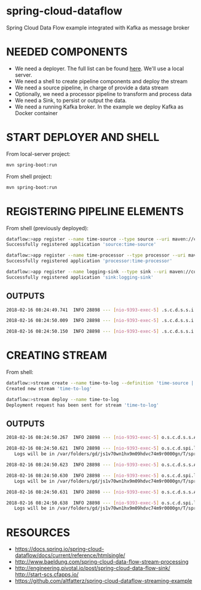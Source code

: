 # spring-cloud-dataflow
Spring Cloud Data Flow example integrated with Kafka as message broker

# NEEDED COMPONENTS
* We need a deployer. The full list can be found [here](https://github.com/spring-cloud/spring-cloud-deployer/). We'll use a local server.
* We need a shell to create pipeline components and deploy the stream
* We need a source pipeline, in charge of provide a data stream
* Optionally, we need a processor pipeline to transform and process data
* We need a Sink, to persist or output the data.
* We need a running Kafka broker. In the example we deploy Kafka as Docker container

# START DEPLOYER AND SHELL
From local-server project:
```bash
mvn spring-boot:run
```

From shell project:
```bash
mvn spring-boot:run
```

# REGISTERING PIPELINE ELEMENTS
From shell (previously deployed):

```bash
dataflow:>app register --name time-source --type source --uri maven://com.sergio.example:spring-dataflow-local-source:1.0-SNAPSHOT
Successfully registered application 'source:time-source'

dataflow:>app register --name time-processor --type processor --uri maven://com.sergio.example:spring-dataflow-local-processor:1.0-SNAPSHOT
Successfully registered application 'processor:time-processor'

dataflow:>app register --name logging-sink --type sink --uri maven://com.sergio.example:spring-dataflow-local-sink:1.0-SNAPSHOT
Successfully registered application 'sink:logging-sink'
```

## OUTPUTS

```bash
2018-02-16 08:24:49.741  INFO 28898 --- [nio-9393-exec-5] .s.c.d.s.s.i.AppDeploymentRequestCreator : Creating resource with [maven://com.sergio.example:spring-dataflow-local-sink:1.0-SNAPSHOT] for application [logging-sink]

2018-02-16 08:24:50.009  INFO 28898 --- [nio-9393-exec-5] .s.c.d.s.s.i.AppDeploymentRequestCreator : Creating resource with [maven://com.sergio.example:spring-dataflow-local-processor:1.0-SNAPSHOT] for application [time-processor]

2018-02-16 08:24:50.150  INFO 28898 --- [nio-9393-exec-5] .s.c.d.s.s.i.AppDeploymentRequestCreator : Creating resource with [maven://com.sergio.example:spring-dataflow-local-source:1.0-SNAPSHOT] for application [time-source]
```

# CREATING STREAM
From shell:
```bash
dataflow:>stream create --name time-to-log --definition 'time-source | time-processor | logging-sink'
Created new stream 'time-to-log'

dataflow:>stream deploy --name time-to-log
Deployment request has been sent for stream 'time-to-log'
```

## OUTPUTS

```bash
2018-02-16 08:24:50.267  INFO 28898 --- [nio-9393-exec-5] o.s.c.d.s.s.AppDeployerStreamDeployer    : Deploying application named [logging-sink] as part of stream named [time-to-log] with resource URI [maven://com.sergio.example:spring-dataflow-local-sink:jar:1.0-SNAPSHOT]

2018-02-16 08:24:50.621  INFO 28898 --- [nio-9393-exec-5] o.s.c.d.spi.local.LocalAppDeployer       : Deploying app with deploymentId time-to-log.logging-sink instance 0.
   Logs will be in /var/folders/gd/js1v70wn1hx9m09hdvc74m9r0000gn/T/spring-cloud-dataflow-7903069627128289748/time-to-log-1518765890269/time-to-log.logging-sink

2018-02-16 08:24:50.623  INFO 28898 --- [nio-9393-exec-5] o.s.c.d.s.s.AppDeployerStreamDeployer    : Deploying application named [time-processor] as part of stream named [time-to-log] with resource URI [maven://com.sergio.example:spring-dataflow-local-processor:jar:1.0-SNAPSHOT]

2018-02-16 08:24:50.630  INFO 28898 --- [nio-9393-exec-5] o.s.c.d.spi.local.LocalAppDeployer       : Deploying app with deploymentId time-to-log.time-processor instance 0.
   Logs will be in /var/folders/gd/js1v70wn1hx9m09hdvc74m9r0000gn/T/spring-cloud-dataflow-7903069627128289748/time-to-log-1518765890624/time-to-log.time-processor

2018-02-16 08:24:50.631  INFO 28898 --- [nio-9393-exec-5] o.s.c.d.s.s.AppDeployerStreamDeployer    : Deploying application named [time-source] as part of stream named [time-to-log] with resource URI [maven://com.sergio.example:spring-dataflow-local-source:jar:1.0-SNAPSHOT]

2018-02-16 08:24:50.638  INFO 28898 --- [nio-9393-exec-5] o.s.c.d.spi.local.LocalAppDeployer       : Deploying app with deploymentId time-to-log.time-source instance 0.
   Logs will be in /var/folders/gd/js1v70wn1hx9m09hdvc74m9r0000gn/T/spring-cloud-dataflow-7903069627128289748/time-to-log-1518765890631/time-to-log.time-source

``` 

# RESOURCES

* https://docs.spring.io/spring-cloud-dataflow/docs/current/reference/htmlsingle/
* http://www.baeldung.com/spring-cloud-data-flow-stream-processing
* http://engineering.pivotal.io/post/spring-cloud-data-flow-sink/
http://start-scs.cfapps.io/
* https://github.com/altfatterz/spring-cloud-dataflow-streaming-example
